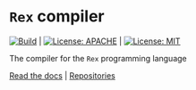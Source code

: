 # `Rex` compiler
[![Build](https://github.com/rexlang/rex-c/actions/workflows/build.yml/badge.svg)](https://github.com/rexlang/rex-c/actions/workflows/build.yml) |
[![License: APACHE](https://img.shields.io/badge/License-Apache_2.0-blue.svg)](https://opensource.org/licenses/Apache-2.0) |
[![License: MIT](https://img.shields.io/badge/License-MIT-yellow.svg)](https://opensource.org/licenses/MIT)

The compiler for the `Rex` programming language

[Read the docs](https://www.rexlang.org) |
[Repositories](https://www.github.com/rexlang/rex)
